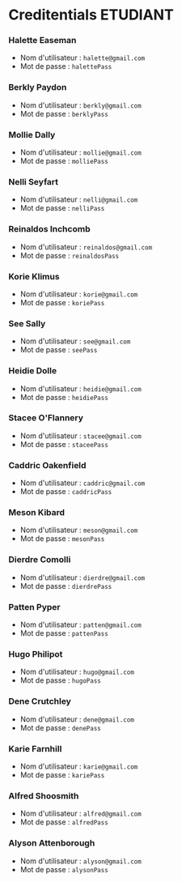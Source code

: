 # **Creditentials ETUDIANT**

### Halette Easeman
- Nom d'utilisateur : `halette@gmail.com`
- Mot de passe : `halettePass`

### Berkly Paydon
- Nom d'utilisateur : `berkly@gmail.com`
- Mot de passe : `berklyPass`

### Mollie Dally
- Nom d'utilisateur : `mollie@gmail.com`
- Mot de passe : `molliePass`

### Nelli Seyfart
- Nom d'utilisateur : `nelli@gmail.com`
- Mot de passe : `nelliPass`

### Reinaldos Inchcomb
- Nom d'utilisateur : `reinaldos@gmail.com`
- Mot de passe : `reinaldosPass`

### Korie Klimus
- Nom d'utilisateur : `korie@gmail.com`
- Mot de passe : `koriePass`

### See Sally
- Nom d'utilisateur : `see@gmail.com`
- Mot de passe : `seePass`

### Heidie Dolle
- Nom d'utilisateur : `heidie@gmail.com`
- Mot de passe : `heidiePass`

### Stacee O'Flannery
- Nom d'utilisateur : `stacee@gmail.com`
- Mot de passe : `staceePass`

### Caddric Oakenfield
- Nom d'utilisateur : `caddric@gmail.com`
- Mot de passe : `caddricPass`

### Meson Kibard
- Nom d'utilisateur : `meson@gmail.com`
- Mot de passe : `mesonPass`

### Dierdre Comolli
- Nom d'utilisateur : `dierdre@gmail.com`
- Mot de passe : `dierdrePass`

### Patten Pyper
- Nom d'utilisateur : `patten@gmail.com`
- Mot de passe : `pattenPass`

### Hugo Philipot
- Nom d'utilisateur : `hugo@gmail.com`
- Mot de passe : `hugoPass`

### Dene Crutchley
- Nom d'utilisateur : `dene@gmail.com`
- Mot de passe : `denePass`

### Karie Farnhill
- Nom d'utilisateur : `karie@gmail.com`
- Mot de passe : `kariePass`

### Alfred Shoosmith
- Nom d'utilisateur : `alfred@gmail.com`
- Mot de passe : `alfredPass`

### Alyson Attenborough
- Nom d'utilisateur : `alyson@gmail.com`
- Mot de passe : `alysonPass`